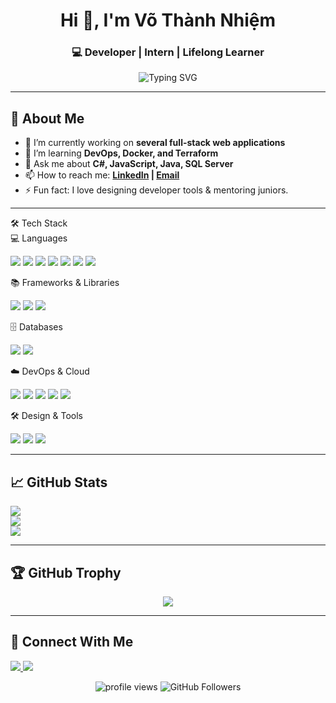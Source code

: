 
<h1 align="center">Hi 👋, I'm Võ Thành Nhiệm</h1>
<h3 align="center">💻 Developer | Intern | Lifelong Learner</h3>

<p align="center">
  <img src="https://readme-typing-svg.demolab.com?font=Fira+Code&duration=3000&pause=1000&color=F75C7E&center=true&vCenter=true&width=500&lines=Welcome+to+my+GitHub!;I+build+efficient+and+scalable+systems.;Explore+my+projects+below!+%F0%9F%92%BB" alt="Typing SVG" />
</p>

---

## 🌟 About Me

- 🔭 I’m currently working on **several full-stack web applications**
- 🌱 I’m learning **DevOps, Docker, and Terraform**
- 💬 Ask me about **C#, JavaScript, Java, SQL Server**
- 📫 How to reach me: **[LinkedIn](https://linkedin.com/in/nhiệm-võ-7644252b2/) | [Email](mailto:nhiemvtohanh2004@g,ail.com)**
- ⚡ Fun fact: I love designing developer tools & mentoring juniors.

---

🛠️ Tech Stack
<br>
💻 Languages
<p>
<img src="https://img.shields.io/badge/C-00599C?style=for-the-badge&logo=c&logoColor=white"/>
<img src="https://img.shields.io/badge/C++-00599C?style=for-the-badge&logo=c%2b%2b&logoColor=white"/>
<img src="https://img.shields.io/badge/C%23-239120?style=for-the-badge&logo=c-sharp&logoColor=white"/>
<img src="https://img.shields.io/badge/Java-ED8B00?style=for-the-badge&logo=java&logoColor=white"/>
<img src="https://img.shields.io/badge/JavaScript-F7DF1E?style=for-the-badge&logo=javascript&logoColor=black"/>
<img src="https://img.shields.io/badge/HTML5-E34F26?style=for-the-badge&logo=html5&logoColor=white"/>
<img src="https://img.shields.io/badge/CSS3-1572B6?style=for-the-badge&logo=css3&logoColor=white"/>
</p>
📚 Frameworks & Libraries
<p>
<img src="https://img.shields.io/badge/.NET-512BD4?style=for-the-badge&logo=dotnet&logoColor=white"/>
<img src="https://img.shields.io/badge/Bootstrap-563D7C?style=for-the-badge&logo=bootstrap&logoColor=white"/>
<img src="https://img.shields.io/badge/JWT-black?style=for-the-badge&logo=jsonwebtokens&logoColor=white"/>
</p>
🗄️ Databases
<p>
<img src="https://img.shields.io/badge/MySQL-4479A1?style=for-the-badge&logo=mysql&logoColor=white"/>
<img src="https://img.shields.io/badge/SQL%20Server-CC2927?style=for-the-badge&logo=microsoftsqlserver&logoColor=white"/>
</p>
☁️ DevOps & Cloud
<p>
  <img src="https://img.shields.io/badge/AWS-FF9900?style=for-the-badge&logo=amazonaws&logoColor=white"/>
  <img src="https://img.shields.io/badge/Jenkins-D24939?style=for-the-badge&logo=jenkins&logoColor=white"/>
  <img src="https://img.shields.io/badge/Docker-2496ED?style=for-the-badge&logo=docker&logoColor=white"/>
  <img src="https://img.shields.io/badge/Terraform-7B42BC?style=for-the-badge&logo=terraform&logoColor=white"/>
  <img src="https://img.shields.io/badge/Ngrok-1F1F1F?style=for-the-badge&logo=ngrok&logoColor=white"/>
</p>
🛠️ Design & Tools
<p>
<img src="https://img.shields.io/badge/Figma-F24E1E?style=for-the-badge&logo=figma&logoColor=white"/>
<img src="https://img.shields.io/badge/Jira-0052CC?style=for-the-badge&logo=jira&logoColor=white"/>
<img src="https://img.shields.io/badge/Canva-00C4CC?style=for-the-badge&logo=canva&logoColor=white"/>
</p>

---

## 📈 GitHub Stats

<p align="left">
  <img src="https://github-readme-stats.vercel.app/api?username=Hunter1995VN&show_icons=true&theme=radical" />
  <br/>
   <img src="https://streak-stats.demolab.com?user=Hunter1995VN&theme=radical" />
  <br/>
  <img src="https://github-readme-stats.vercel.app/api/top-langs/?username=Hunter1995VN&layout=compact&theme=radical" />
</p>

---

## 🏆 GitHub Trophy
<p align="center">
  <img src="https://github-profile-trophy.vercel.app/?username=Hunter1995VN&theme=gruvbox&row=1&column=7&margin-w=10" />
</p>

---

## 🔗 Connect With Me
<p>
  <a href="https://linkedin.com/in/nhiệm-võ-7644252b2/" target="_blank">
    <img src="https://img.shields.io/badge/LinkedIn-0A66C2?style=flat-square&logo=linkedin&logoColor=white" />
  </a>
  <a href="mailto:nhiemvothanh2004@gmail.com">
    <img src="https://img.shields.io/badge/Email-D14836?style=flat-square&logo=gmail&logoColor=white" />
  </a>
</p>

<p align="center">
  <img src="https://komarev.com/ghpvc/?username=hunter1995VN&label=Profile+Views&color=blue&style=flat-square" alt="profile views"/>
  <img src="https://img.shields.io/github/followers/hunter1995VN?label=Followers&style=flat-square" alt="GitHub Followers"/>
</p>
